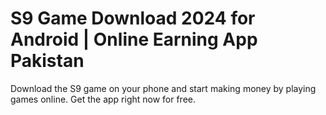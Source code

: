 # S9 Game Download 2024 for Android | Online Earning App Pakistan
Download the S9 game on your phone and start making money by playing games online. Get the app right now for free.
